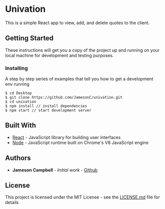 # Univation

This is a simple React app to view, add, and delete quotes to the client.

## Getting Started

These instructions will get you a copy of the project up and running on your local machine for development and testing purposes.

### Installing

A step by step series of examples that tell you how to get a development env running

```
$ cd Desktop
$ git clone https://github.com/JamesonC/univation.git
$ cd univation
$ npm install // install dependencies
$ npm start // start development server
```

## Built With

* [React](https://reactjs.org/docs/create-a-new-react-app.html) - JavaScript library for building user interfaces
* [Node](https://www.npmjs.com/package/node) - JavaScript runtime built on Chrome's V8 JavaScript engine

## Authors

* **Jameson Campbell** - *Initial work* - [Github](https://github.com/JamesonC)

## License

This project is licensed under the MIT License - see the [LICENSE.md](LICENSE.md) file for details